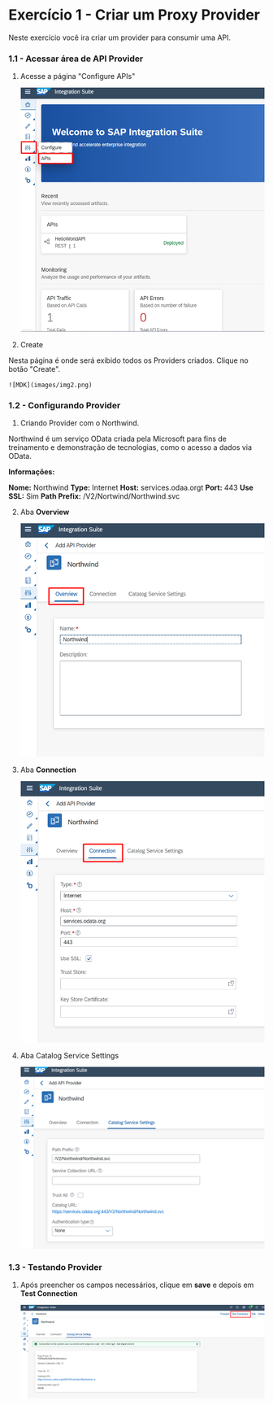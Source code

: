 # Exercício 1 - Criar um Proxy Provider

Neste exercício você ira criar um provider para consumir uma API.

### 1.1 - Acessar área de API Provider

1. Acesse a página "Configure APIs"

    ![MDK](images/img1.png)

2. Create

Nesta página é onde será exibido todos os Providers criados. Clique no botão "Create".

    ![MDK](images/img2.png)


### 1.2 - Configurando Provider

1. Criando Provider com o Northwind.

Northwind é um serviço OData criada pela Microsoft para fins de treinamento e demonstração de tecnologias, como o acesso a dados via OData.

**Informações:**

**Nome:** Northwind
**Type:** Internet
**Host:** services.odaa.orgt
**Port:** 443
**Use SSL:** Sim
**Path Prefix:** /V2/Nortwind/Northwind.svc

2. Aba **Overview**

    ![MDK](images/img3.png)

3. Aba **Connection**

    ![MDK](images/img4.png)

4. Aba Catalog Service Settings

    ![MDK](images/img5.png)


### 1.3 - Testando Provider

1. Após preencher os campos necessários, clique em **save** e depois em **Test Connection**

    ![MDK](images/img6.png)

